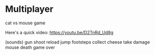 # Multiplayer
 cat vs mouse game


Here's a quick video:
https://youtu.be/D2TnRd_Ud8g 

(sounds)
gun shoot
reload
jump
footsteps
collect cheese
take damage
mouse death
game over
